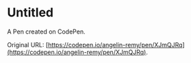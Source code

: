 # Untitled

A Pen created on CodePen.

Original URL: [https://codepen.io/angelin-remy/pen/XJmQJRq](https://codepen.io/angelin-remy/pen/XJmQJRq).

